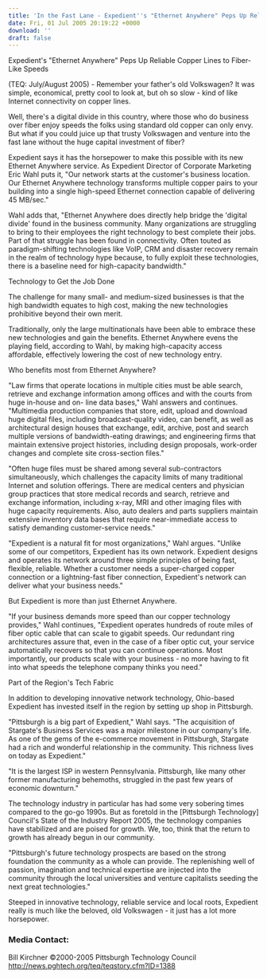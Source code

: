 ```yaml
---
title: 'In the Fast Lane - Expedient''s "Ethernet Anywhere" Peps Up Reliable Copper Lines to Fiber-Like Speeds'
date: Fri, 01 Jul 2005 20:19:22 +0000
download: ''
draft: false
---
```


Expedient's "Ethernet Anywhere" Peps Up Reliable Copper Lines to Fiber-Like Speeds

(TEQ: July/August 2005) - Remember your father's old Volkswagen? It was simple, economical, pretty cool to look at, but oh so slow - kind of like Internet connectivity on copper lines.

Well, there's a digital divide in this country, where those who do business over fiber enjoy speeds the folks using standard old copper can only envy. But what if you could juice up that trusty Volkswagen and venture into the fast lane without the huge capital investment of fiber?

Expedient says it has the horsepower to make this possible with its new Ethernet Anywhere service. As Expedient Director of Corporate Marketing Eric Wahl puts it, "Our network starts at the customer's business location. Our Ethernet Anywhere technology transforms multiple copper pairs to your building into a single high-speed Ethernet connection capable of delivering 45 MB/sec."

Wahl adds that, "Ethernet Anywhere does directly help bridge the 'digital divide' found in the business community. Many organizations are struggling to bring to their employees the right technology to best complete their jobs. Part of that struggle has been found in connectivity. Often touted as paradigm-shifting technologies like VoIP, CRM and disaster recovery remain in the realm of technology hype because, to fully exploit these technologies, there is a baseline need for high-capacity bandwidth."

Technology to Get the Job Done

The challenge for many small- and medium-sized businesses is that the high bandwidth equates to high cost, making the new technologies prohibitive beyond their own merit.

Traditionally, only the large multinationals have been able to embrace these new technologies and gain the benefits. Ethernet Anywhere evens the playing field, according to Wahl, by making high-capacity access affordable, effectively lowering the cost of new technology entry.

Who benefits most from Ethernet Anywhere?

"Law firms that operate locations in multiple cities must be able search, retrieve and exchange information among offices and with the courts from huge in-house and on- line data bases," Wahl answers and continues. "Multimedia production companies that store, edit, upload and download huge digital files, including broadcast-quality video, can benefit, as well as architectural design houses that exchange, edit, archive, post and search multiple versions of bandwidth-eating drawings; and engineering firms that maintain extensive project histories, including design proposals, work-order changes and complete site cross-section files."

"Often huge files must be shared among several sub-contractors simultaneously, which challenges the capacity limits of many traditional Internet and solution offerings. There are medical centers and physician group practices that store medical records and search, retrieve and exchange information, including x-ray, MRI and other imaging files with huge capacity requirements. Also, auto dealers and parts suppliers maintain extensive inventory data bases that require near-immediate access to satisfy demanding customer-service needs."

"Expedient is a natural fit for most organizations," Wahl argues. "Unlike some of our competitors, Expedient has its own network. Expedient designs and operates its network around three simple principles of being fast, flexible, reliable. Whether a customer needs a super-charged copper connection or a lightning-fast fiber connection, Expedient's network can deliver what your business needs."

But Expedient is more than just Ethernet Anywhere.

"If your business demands more speed than our copper technology provides," Wahl continues, "Expedient operates hundreds of route miles of fiber optic cable that can scale to gigabit speeds. Our redundant ring architectures assure that, even in the case of a fiber optic cut, your service automatically recovers so that you can continue operations. Most importantly, our products scale with your business - no more having to fit into what speeds the telephone company thinks you need."

Part of the Region's Tech Fabric

In addition to developing innovative network technology, Ohio-based Expedient has invested itself in the region by setting up shop in Pittsburgh.

"Pittsburgh is a big part of Expedient," Wahl says. "The acquisition of Stargate's Business Services was a major milestone in our company's life. As one of the gems of the e-commerce movement in Pittsburgh, Stargate had a rich and wonderful relationship in the community. This richness lives on today as Expedient."

"It is the largest ISP in western Pennsylvania. Pittsburgh, like many other former manufacturing behemoths, struggled in the past few years of economic downturn."

The technology industry in particular has had some very sobering times compared to the go-go 1990s. But as foretold in the \[Pittsburgh Technology\] Council's State of the Industry Report 2005, the technology companies have stabilized and are poised for growth. We, too, think that the return to growth has already begun in our community.

"Pittsburgh's future technology prospects are based on the strong foundation the community as a whole can provide. The replenishing well of passion, imagination and technical expertise are injected into the community through the local universities and venture capitalists seeding the next great technologies."

Steeped in innovative technology, reliable service and local roots, Expedient really is much like the beloved, old Volkswagen - it just has a lot more horsepower.

### Media Contact:

Bill Kirchner ©2000-2005 Pittsburgh Technology Council http://news.pghtech.org/teq/teqstory.cfm?ID=1388